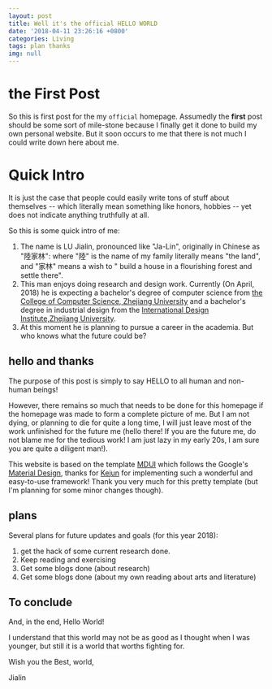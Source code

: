 ```yaml
---
layout: post
title: Well it's the official HELLO WORLD
date: '2018-04-11 23:26:16 +0800'
categories: Living
tags: plan thanks
img: null
---
```


# the First Post

So this is first post for the my `official` homepage. Assumedly the **first** post should be some sort of mile-stone because I finally get it done to build my own personal website. But it soon occurs to me that there is not much I could write down here about me.

# Quick Intro

It is just the case that people could easily write tons of stuff about themselves -- which literally mean something like honors, hobbies -- yet does not indicate anything truthfully at all.

So this is some quick intro of me:

1. The name is LU Jialin, pronounced like "Ja-Lin", originally in Chinese as "陸家林": where "陸" is the name of my family literally means "the land", and "家林" means a wish to " build a house in a flourishing forest and settle there".
2. This man enjoys doing research and design work. Currently (On April, 2018) he is expecting a bachelor's degree of computer science from [the College of Computer Science, Zhejiang University](http://www.cs.zju.edu.cn/english/) and a bachelor's degree in industrial design from the [International Design Institute,Zhejiang University](http://www.idi.zju.edu.cn).
3. At this moment he is planning to pursue a career in the academia. But who knows what the future could be?

## hello and thanks

The purpose of this post is simply to say HELLO to all human and non-human beings!

However, there remains so much that needs to be done for this homepage if the homepage was made to form a complete picture of me. But I am not dying, or planning to die for quite a long time, I will just leave most of the work unfinished for the future me (hello there! If you are the future me, do not blame me for the tedious work! I am just lazy in my early 20s, I am sure you are quite a diligent man!).

This website is based on the template [MDUI](https://github.com/KeJunMao/jekyll-theme-mdui) which follows the Google's [Material Design](https://material.io), thanks for [Kejun](https://kejun.me) for implementing such a wonderful and easy-to-use framework! Thank you very much for this pretty template (but I'm planning for some minor changes though).

## plans

Several plans for future updates and goals (for this year 2018):

1. get the hack of some current research done.
2. Keep reading and exercising
3. Get some blogs done (about research)
4. Get some blogs done (about my own reading about arts and literature)

## To conclude

And, in the end, Hello World!

I understand that this world may not be as good as I thought when I was younger, but still it is a world that worths fighting for.

Wish you the Best, world,

Jialin

